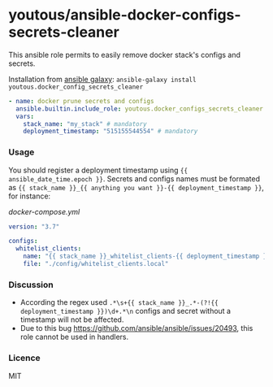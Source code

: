 # youtous/ansible-docker-configs-secrets-cleaner

This ansible role permits to easily remove docker stack's configs and secrets. 

Installation from [ansible galaxy](https://galaxy.ansible.com/youtous/docker_config_secrets_cleaner): `ansible-galaxy install youtous.docker_config_secrets_cleaner`

```yaml
- name: docker prune secrets and configs
  ansible.builtin.include_role: youtous.docker_configs_secrets_cleaner
  vars:
    stack_name: "my_stack" # mandatory
    deployment_timestamp: "515155544554" # mandatory
```

### Usage

You should register a deployment timestamp using `{{ ansible_date_time.epoch }}`.
Secrets and configs names must be formated as `{{ stack_name }}_{{ anything you want }}-{{ deployment_timestamp }}`, for instance:

_docker-compose.yml_
```yaml
version: "3.7"

configs:
  whitelist_clients:
    name: "{{ stack_name }}_whitelist_clients-{{ deployment_timestamp }}"
    file: "./config/whitelist_clients.local"
```

### Discussion

- According the regex used `.*\s+{{ stack_name }}_.*-(?!{{ deployment_timestamp }})\d+.*\n` configs and secret without a timestamp will not be affected.
- Due to this bug https://github.com/ansible/ansible/issues/20493, this role cannot be used in handlers.

### Licence
MIT